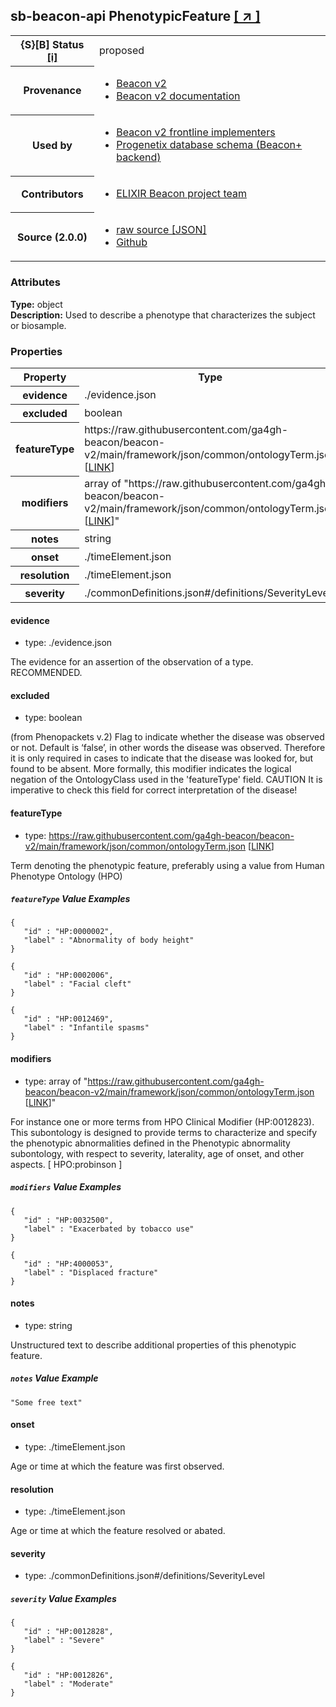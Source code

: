 
<div id="schema-header-title">
  <h2><span id="schema-header-title-project">sb-beacon-api</span> PhenotypicFeature <a href="https://github.com/ga4gh-schemablocks/sb-beacon-api" target="_BLANK">[ &nearr; ]</a></h2>
</div>

<table id="schema-header-table">
<tr>
<th>{S}[B] Status <a href="https://schemablocks.org/about/sb-status-levels.html">[i]</a></th>
<td><div id="schema-header-status">proposed</div></td>
</tr>
<tr><th>Provenance</th><td><ul>
<li><a href="https://github.com/ga4gh-beacon/beacon-v2">Beacon v2</a></li>
<li><a href="http://docs.genomebeacons.org">Beacon v2 documentation</a></li>
</ul></td></tr>
<tr><th>Used by</th><td><ul>
<li><a href="https://ga4gh-approval-service-registry.ega-archive.org">Beacon v2 frontline implementers</a></li>
<li><a href="https://docs.progenetix.org/beaconplus/">Progenetix database schema (Beacon+ backend)</a></li>
</ul></td></tr>


<!--more-->
<tr><th>Contributors</th><td><ul>
<li><a href="https://beacon-project.io/categories/people.html">ELIXIR Beacon project team</a></li>
</ul></td></tr>
<tr><th>Source (2.0.0)</th><td><ul>
<li><a href="current/phenotypicFeature.json" target="_BLANK">raw source [JSON]</a></li>
<li><a href="https://github.com/ga4gh-schemablocks/sb-beacon-api/blob/master/schemas/beacon-v2-default-model/common/phenotypicFeature.yaml" target="_BLANK">Github</a></li>
</ul></td></tr>
</table>

<div id="schema-attributes-title"><h3>Attributes</h3></div>

  
__Type:__ object  
__Description:__ Used to describe a phenotype that characterizes the subject or biosample.
### Properties

<table id="schema-properties-table">
<tr><th>Property</th><th>Type</th></tr>
<tr><th>evidence</th><td>./evidence.json</td></tr>
<tr><th>excluded</th><td>boolean</td></tr>
<tr><th>featureType</th><td>https://raw.githubusercontent.com/ga4gh-beacon/beacon-v2/main/framework/json/common/ontologyTerm.json [<a href="https://raw.githubusercontent.com/ga4gh-beacon/beacon-v2/main/framework/json/common/ontologyTerm.json">LINK</a>]</td></tr>
<tr><th>modifiers</th><td>array of "https://raw.githubusercontent.com/ga4gh-beacon/beacon-v2/main/framework/json/common/ontologyTerm.json [<a href="https://raw.githubusercontent.com/ga4gh-beacon/beacon-v2/main/framework/json/common/ontologyTerm.json">LINK</a>]"</td></tr>
<tr><th>notes</th><td>string</td></tr>
<tr><th>onset</th><td>./timeElement.json</td></tr>
<tr><th>resolution</th><td>./timeElement.json</td></tr>
<tr><th>severity</th><td>./commonDefinitions.json#/definitions/SeverityLevel</td></tr>
</table>


#### evidence

* type: ./evidence.json

The evidence for an assertion of the observation of a type. RECOMMENDED.


#### excluded

* type: boolean

(from Phenopackets v.2) Flag to indicate whether the disease was observed or not. Default is ‘false’, in other words the disease was observed. Therefore it is only required in cases to indicate that the disease was looked for, but found to be absent. More formally, this modifier indicates the logical negation of the OntologyClass used in the 'featureType' field. CAUTION It is imperative to check this field for correct interpretation of the disease!


#### featureType

* type: https://raw.githubusercontent.com/ga4gh-beacon/beacon-v2/main/framework/json/common/ontologyTerm.json [<a href="https://raw.githubusercontent.com/ga4gh-beacon/beacon-v2/main/framework/json/common/ontologyTerm.json">LINK</a>]

Term denoting the phenotypic feature, preferably using a value from Human Phenotype Ontology (HPO)

##### `featureType` Value Examples  

```
{
   "id" : "HP:0000002",
   "label" : "Abnormality of body height"
}
```
```
{
   "id" : "HP:0002006",
   "label" : "Facial cleft"
}
```
```
{
   "id" : "HP:0012469",
   "label" : "Infantile spasms"
}
```

#### modifiers

* type: array of "https://raw.githubusercontent.com/ga4gh-beacon/beacon-v2/main/framework/json/common/ontologyTerm.json [<a href="https://raw.githubusercontent.com/ga4gh-beacon/beacon-v2/main/framework/json/common/ontologyTerm.json">LINK</a>]"

For instance one or more terms from HPO Clinical Modifier (HP:0012823). This subontology is designed to provide terms to characterize and specify the phenotypic abnormalities defined in the Phenotypic abnormality subontology, with respect to severity, laterality, age of onset, and other aspects. [ HPO:probinson ] 

##### `modifiers` Value Examples  

```
{
   "id" : "HP:0032500",
   "label" : "Exacerbated by tobacco use"
}
```
```
{
   "id" : "HP:4000053",
   "label" : "Displaced fracture"
}
```

#### notes

* type: string

Unstructured text to describe additional properties of this phenotypic feature.

##### `notes` Value Example  

```
"Some free text"
```

#### onset

* type: ./timeElement.json

Age or time at which the feature was first observed.


#### resolution

* type: ./timeElement.json

Age or time at which the feature resolved or abated.


#### severity

* type: ./commonDefinitions.json#/definitions/SeverityLevel



##### `severity` Value Examples  

```
{
   "id" : "HP:0012828",
   "label" : "Severe"
}
```
```
{
   "id" : "HP:0012826",
   "label" : "Moderate"
}
```

